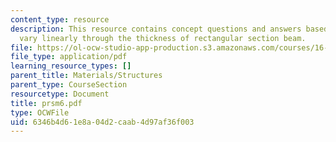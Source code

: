 ```yaml
---
content_type: resource
description: This resource contains concept questions and answers based on the stresses
  vary linearly through the thickness of rectangular section beam.
file: https://ol-ocw-studio-app-production.s3.amazonaws.com/courses/16-01-unified-engineering-i-ii-iii-iv-fall-2005-spring-2006/6346b4d61e8a04d2caab4d97af36f003_prsm6.pdf
file_type: application/pdf
learning_resource_types: []
parent_title: Materials/Structures
parent_type: CourseSection
resourcetype: Document
title: prsm6.pdf
type: OCWFile
uid: 6346b4d6-1e8a-04d2-caab-4d97af36f003
---
```

